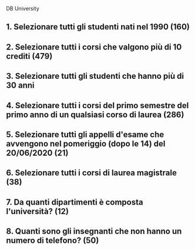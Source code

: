 DB University

## 1. Selezionare tutti gli studenti nati nel 1990 (160)

## 2. Selezionare tutti i corsi che valgono più di 10 crediti (479)

## 3. Selezionare tutti gli studenti che hanno più di 30 anni

## 4. Selezionare tutti i corsi del primo semestre del primo anno di un qualsiasi corso di laurea (286)

## 5. Selezionare tutti gli appelli d'esame che avvengono nel pomeriggio (dopo le 14) del 20/06/2020 (21)

## 6. Selezionare tutti i corsi di laurea magistrale (38)

## 7. Da quanti dipartimenti è composta l'università? (12)

## 8. Quanti sono gli insegnanti che non hanno un numero di telefono? (50)
